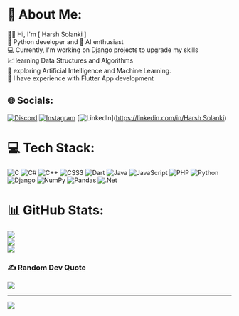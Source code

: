 # 💫 About Me:
👨‍💻 Hi, I'm [ Harsh Solanki ]<br>🐍 Python developer and 🤖 AI enthusiast<br>💻 Currently, I'm working on Django projects to upgrade my skills<br>📈 learning Data Structures and Algorithms <br>🤖 exploring Artificial Intelligence and Machine Learning.<br>📱 I have experience with Flutter App development


## 🌐 Socials:
[![Discord](https://img.shields.io/badge/Discord-%237289DA.svg?logo=discord&logoColor=white)](https://discord.gg/https://discordapp.com/user/1060919008397901894) [![Instagram](https://img.shields.io/badge/Instagram-%23E4405F.svg?logo=Instagram&logoColor=white)](https://instagram.com/_mr_harsh_solanki_) [![LinkedIn](https://img.shields.io/badge/LinkedIn-%230077B5.svg?logo=linkedin&logoColor=white)]([https://linkedin.com/in/Harsh Solanki](https://www.linkedin.com/in/harsh-solanki-b41303214))

# 💻 Tech Stack:
![C](https://img.shields.io/badge/c-%2300599C.svg?style=flat-square&logo=c&logoColor=white) ![C#](https://img.shields.io/badge/c%23-%23239120.svg?style=flat-square&logo=c-sharp&logoColor=white) ![C++](https://img.shields.io/badge/c++-%2300599C.svg?style=flat-square&logo=c%2B%2B&logoColor=white) ![CSS3](https://img.shields.io/badge/css3-%231572B6.svg?style=flat-square&logo=css3&logoColor=white) ![Dart](https://img.shields.io/badge/dart-%230175C2.svg?style=flat-square&logo=dart&logoColor=white) ![Java](https://img.shields.io/badge/java-%23ED8B00.svg?style=flat-square&logo=java&logoColor=white) ![JavaScript](https://img.shields.io/badge/javascript-%23323330.svg?style=flat-square&logo=javascript&logoColor=%23F7DF1E) ![PHP](https://img.shields.io/badge/php-%23777BB4.svg?style=flat-square&logo=php&logoColor=white) ![Python](https://img.shields.io/badge/python-3670A0?style=flat-square&logo=python&logoColor=ffdd54) ![Django](https://img.shields.io/badge/django-%23092E20.svg?style=flat-square&logo=django&logoColor=white) ![NumPy](https://img.shields.io/badge/numpy-%23013243.svg?style=flat-square&logo=numpy&logoColor=white) ![Pandas](https://img.shields.io/badge/pandas-%23150458.svg?style=flat-square&logo=pandas&logoColor=white) ![.Net](https://img.shields.io/badge/.NET-5C2D91?style=flat-square&logo=.net&logoColor=white)
# 📊 GitHub Stats:
![](https://github-readme-stats.vercel.app/api?username=harshnsolanki&theme=vision-friendly-dark&hide_border=true&include_all_commits=true&count_private=true)<br/>
![](https://github-readme-streak-stats.herokuapp.com/?user=harshnsolanki&theme=vision-friendly-dark&hide_border=true)<br/>
![](https://github-readme-stats.vercel.app/api/top-langs/?username=harshnsolanki&theme=vision-friendly-dark&hide_border=true&include_all_commits=true&count_private=true&layout=compact)

### ✍️ Random Dev Quote
![](https://quotes-github-readme.vercel.app/api?type=horizontal&theme=radical)

---
[![](https://visitcount.itsvg.in/api?id=harshnsolanki&icon=2&color=0)](https://visitcount.itsvg.in)

<!-- Proudly created with GPRM ( https://gprm.itsvg.in ) -->
